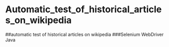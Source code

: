 # Automatic_test_of_historical_articles_on_wikipedia
##automatic test of historical articles on wikipedia
###Selenium WebDriver Java
